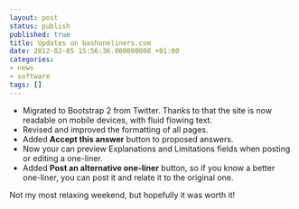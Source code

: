 ```yaml
---
layout: post
status: publish
published: true
title: Updates on bashoneliners.com
date: 2012-02-05 15:56:36.000000000 +01:00
categories:
- news
- software
tags: []
---
```


- Migrated to Bootstrap 2 from Twitter. Thanks to that the site is now readable on mobile devices, with fluid flowing text.
- Revised and improved the formatting of all pages.
- Added **Accept this answer** button to proposed answers.
- Now your can preview Explanations and Limitations fields when posting or editing a one-liner.
- Added **Post an alternative one-liner** button, so if you know a better one-liner, you can post it and relate it to the original one.

Not my most relaxing weekend, but hopefully it was worth it!
